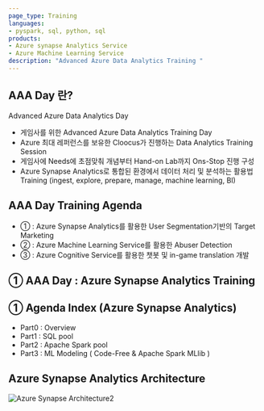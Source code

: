 ```yaml
---
page_type: Training
languages:
- pyspark, sql, python, sql
products:
- Azure synapse Analytics Service
- Azure Machine Learning Service
description: "Advanced Azure Data Analytics Training "
---
```


## AAA Day 란?
Advanced Azure Data Analytics Day

- 게임사를 위한 Advanced Azure Data Analytics Training Day
- Azure 최대 레퍼런스를 보유한 Cloocus가 진행하는 Data Analytics Training Session
- 게임사에 Needs에 초점맞춰 개념부터 Hand-on Lab까지 Ons-Stop 진행 구성
- Azure Synapse Analytics로 통합된 환경에서 데이터 처리 및 분석하는 활용법 Training (ingest, explore, prepare, manage, machine learning, BI) 

## AAA Day Training Agenda
- ① : Azure Synapse Analytics를 활용한 User Segmentation기반의 Target Marketing
- ② : Azure Machine Learning Service를 활용한 Abuser Detection
- ③ : Azure Cognitive Service를 활용한 챗봇 및 in-game translation 개발 


## ① AAA Day : Azure Synapse Analytics Training
## ① Agenda Index (Azure Synapse Analytics)

- Part0 : Overview
- Part1 : SQL pool
- Part2 : Apache Spark pool
- Part3 : ML Modeling ( Code-Free & Apache Spark MLlib )

## Azure Synapse Analytics Architecture

![Azure Synapse Architecture2](https://user-images.githubusercontent.com/74857336/108941718-e68c6800-7698-11eb-9834-bc7576e1d05b.png)

